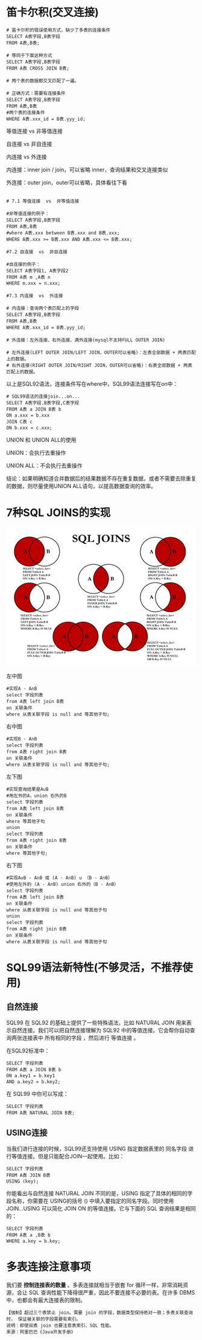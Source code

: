 # 笛卡尔积(交叉连接)

```mysql
# 笛卡尔积的错误使用方式，缺少了多表的连接条件
SELECT A表字段,B表字段
FROM A表,B表;

# 等同于下面这种方式
SELECT A表字段,B表字段
FROM A表 CROSS JOIN B表;

# 两个表的数据都交叉匹配了一遍。

# 正确方式：需要有连接条件
SELECT A表字段,B表字段
FROM A表,B表
#两个表的连接条件
WHERE A表.xxx_id = B表.yyy_id;
```



等值连接  vs  非等值连接

自连接  vs  非自连接

内连接  vs  外连接

内连接：inner join / join，可以省略 inner，查询结果和交叉连接类似

外连接：outer join，outer可以省略，具体看往下看

```mysql

# 7.1 等值连接  vs  非等值连接

#非等值连接的例子：
SELECT A表字段,B表字段
FROM A表,B表
#where A表.xxx between B表.xxx and B表.xxx;
WHERE A表.xxx >= B表.xxx AND A表.xxx <= B表.xxx;

#7.2 自连接  vs  非自连接

#自连接的例子：
SELECT A表字段1, A表字段2
FROM A表 m ,A表 n
WHERE m.xxx = n.xxx;

#7.3 内连接  vs  外连接

# 内连接：查询两个表匹配上的字段
SELECT A表字段,B表字段
FROM A表,B表
WHERE A表.xxx_id = B表.yyy_id;

# 外连接：左外连接、右外连接、满外连接(mysql不支持FULL OUTER JOIN)

# 左外连接(LEFT OUTER JOIN/LEFT JOIN，OUTER可以省略)：左表全部数据 + 两表匹配上的数据。
# 右外连接(RIGHT OUTER JOIN/RIGHT JOIN，OUTER可以省略)：右表全部数据 + 两表匹配上的数据。
```

以上是SQL92语法，连接条件写在where中，SQL99语法连接写在on中：

```mysql
# SQL99语法的连接join...on...
SELECT A表字段,B表字段,C表字段
FROM A表 a JOIN B表 b
ON a.xxx = b.xxx
JOIN C表 c
ON b.xxx = c.xxx;
```

UNION  和 UNION ALL的使用

UNION：会执行去重操作

UNION ALL：不会执行去重操作

结论：如果明确知道合并数据后的结果数据不存在重复数据，或者不需要去除重复的数据，则尽量使用UNION ALL语句，以提高数据查询的效率。

# 7种SQL JOINS的实现

![](https://raw.githubusercontent.com/qq153916230/study/main/mysql/pic/41.png)

左中图

```mysql
#实现A - A∩B
select 字段列表
from A表 left join B表
on 关联条件
where 从表关联字段 is null and 等其他子句;
```

右中图

```mysql
#实现B - A∩B
select 字段列表
from A表 right join B表
on 关联条件
where 从表关联字段 is null and 等其他子句;
```

左下图

```mysql
#实现查询结果是A∪B
#用左外的A，union 右外的B
select 字段列表
from A表 left join B表
on 关联条件
where 等其他子句
union
select 字段列表
from A表 right join B表
on 关联条件
where 等其他子句;
```

右下图

```mysql
#实现A∪B - A∩B 或 (A - A∩B) ∪ （B - A∩B）
#使用左外的 (A - A∩B) union 右外的（B - A∩B）
select 字段列表
from A表 left join B表
on 关联条件
where 从表关联字段 is null and 等其他子句
union
select 字段列表
from A表 right join B表
on 关联条件
where 从表关联字段 is null and 等其他子句
```

# SQL99语法新特性(不够灵活，不推荐使用)

## 自然连接

SQL99 在 SQL92 的基础上提供了一些特殊语法，比如 NATURAL JOIN 用来表示自然连接。我们可以把自然连接理解为 SQL92 中的等值连接。它会帮你自动查询两张连接表中 所有相同的字段 ，然后进行 等值连接 。

在SQL92标准中：

```mysql
SELECT 字段列表
FROM A表 a JOIN B表 b
ON a.key1 = b.key1
AND a.key2 = b.key2;
```

在 SQL99 中你可以写成：

```mysql
SELECT 字段列表
FROM A表 NATURAL JOIN B表;
```



##  USING连接

当我们进行连接的时候，SQL99还支持使用 USING 指定数据表里的 同名字段 进行等值连接。但是只能配合JOIN一起使用。比如：

```mysql
SELECT 字段列表
FROM A表 JOIN B表
USING (key);
```

你能看出与自然连接 NATURAL JOIN 不同的是，USING 指定了具体的相同的字段名称，你需要在 USING的括号 () 中填入要指定的同名字段。同时使用 JOIN...USING 可以简化 JOIN ON 的等值连接。它与下面的 SQL 查询结果是相同的：

```mysql
SELECT 字段列表
FROM A表 a ,B表 b
WHERE a.key = b.key;
```

# **多表连接注意事项**

我们要 **控制连接表的数量** 。多表连接就相当于嵌套 for 循环一样，非常消耗资源，会让 SQL 查询性能下降得很严重，因此不要连接不必要的表。在许多 DBMS 中，也都会有最大连接表的限制。

```
【强制】超过三个表禁止 join。需要 join 的字段，数据类型保持绝对一致；多表关联查询时， 保证被关联的字段需要有索引。
说明：即使双表 join 也要注意表索引、SQL 性能。
来源：阿里巴巴《Java开发手册》
```

